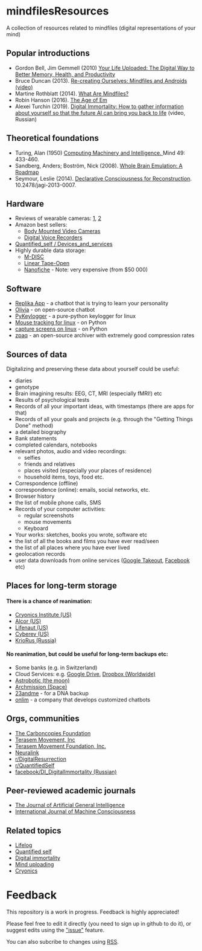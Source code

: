 # mindfilesResources
A collection of resources related to mindfiles (digital representations of your mind)

## Popular introductions ##

* Gordon Bell, Jim Gemmell (2010) [Your Life Uploaded: The Digital Way to Better Memory, Health, and Productivity](https://www.amazon.com/Your-Life-Uploaded-Digital-Productivity/dp/0452296560)
* Bruce Duncan (2013). [Re-creating Ourselves: Mindfiles and Androids (video)](https://www.youtube.com/watch?v=DZB-7-InneY)
* Martine Rothblatt (2014). [What Are Mindfiles?](https://transhumanity.net/what-are-mindfiles/)
* Robin Hanson (2016). [The Age of Em](https://en.wikipedia.org/wiki/The_Age_of_Em) 
* Alexei Turchin (2019). [Digital Immortality: How to gather information about yourself so that the future AI can bring you back to life](https://www.youtube.com/watch?v=NuOX4DmLUbg) (video, Russian)


## Theoretical foundations ##

* Turing, Alan (1950) [Computing Machinery and Intelligence. ](https://www.csee.umbc.edu/courses/471/papers/turing.pdf) Mind 49: 433-460.
* Sandberg, Anders; Boström, Nick (2008). [Whole Brain Emulation: A Roadmap](http://www.fhi.ox.ac.uk/Reports/2008-3.pdf)
* Seymour, Leslie (2014). [Declarative Consciousness for Reconstruction](https://www.researchgate.net/publication/260943430_Declarative_Consciousness_for_Reconstruction). 10.2478/jagi-2013-0007.

## Hardware ##

* Reviews of wearable cameras: [1](https://www.bestproducts.com/tech/gadgets/g3110/best-wearable-video-cameras/), [2](https://wiki.ezvid.com/best-wearable-cameras) 
* Amazon best sellers:
  * [Body Mounted Video Cameras](https://www.amazon.com/gp/bestsellers/electronics/10048714011)
  * [Digital Voice Recorders](https://www.amazon.com/Best-Sellers-Electronics-Digital-Voice-Recorders/zgbs/electronics/227758)
* [Quantified_self / Devices_and_services](https://en.wikipedia.org/wiki/Quantified_self#Devices_and_services)
* Highly durable data storage:
  * [M-DISC](https://en.wikipedia.org/wiki/M-DISC)
  * [Linear Tape-Open](https://en.wikipedia.org/wiki/Linear_Tape-Open)
  * [Nanofiche](https://nanoarchival.com/) - Note: very expensive (from $50 000)

## Software ##

* [Replika App](https://replika.ai/) - a chatbot that is trying to learn your personality
* [Olivia](https://olivia-ai.org/) - on open-source chatbot
* [PyKeylogger](https://github.com/amoffat/pykeylogger/blob/master/README.md) - a pure-python keylogger for linux
* [Mouse tracking for linux](https://stackoverflow.com/a/35138204) - on Python
* [capture screens on linux](https://stackoverflow.com/a/782768) - on Python
* [zpaq](http://www.mattmahoney.net/dc/zpaq.html) - an open-source archiver with extremely good compression rates

## Sources of data ##

Digitalizing and preserving these data about yourself could be useful:  

* diaries
* genotype
* Brain imagining results: EEG, CT, MRI (especially fMRI!) etc
* Results of psychological tests
* Records of all your important ideas, with timestamps (there are apps for that)
* Records of all your goals and projects (e.g. through the "Getting Things Done" method)
* a detailed biography  
* Bank statements
* completed calendars, notebooks
* relevant photos, audio and video recordings:
  * selfies
  * friends and relatives
  * places visited (especially your places of residence)
  * household items, toys, food etc.  
* Correspondence (offline)
* correspondence (online): emails, social networks, etc.
* Browser history
* the list of mobile phone calls, SMS
* Records of your computer activities:
  * regular screenshots
  * mouse movements
  * Keyboard
* Your works: sketches, books you wrote, software etc
* the list of all the books and films you have ever read/seen
* the list of all places where you have ever lived
* geolocation records
* user data downloads from online services ([Google Takeout](https://takeout.google.com/settings/takeout), [Facebook](https://www.facebook.com/help/1701730696756992) etc) 

## Places for long-term storage ##

#### There is a chance of reanimation: #### 
- [Cryonics Institute (US)](https://www.cryonics.org/)
- [Alcor (US)](https://alcor.org/)
- [Lifenaut (US)](https://www.lifenaut.com/)
- [Cyberev (US)](https://www.cyberev.org/)
- [KrioRus (Russia)](http://kriorus.ru/en)

#### No reanimation, but could be useful for long-term backups etc: #### 

- Some banks (e.g. in Switzerland)
- Cloud Services: e.g. [Google Drive](https://www.google.com/drive/), [Dropbox (Worldwide)](https://www.dropbox.com/)
- [Astrobotic (the moon)](https://www.astrobotic.com/)
- [Archmission (Space)](https://www.archmission.org/)
- [23andme](https://www.23andme.com) - for a DNA backup
- [onlim](https://onlim.com) - a company that develops customized chatbots

## Orgs, communities ##

* [The Carboncopies Foundation](https://carboncopies.org/mission/)
* [Terasem Movement, Inc](https://www.terasemcentral.org/)
* [Terasem Movement Foundation, Inc.](https://www.terasemmovementfoundation.com/)
* [Neuralink](https://en.wikipedia.org/wiki/Neuralink)
* [r/DigitalResurrection](https://www.reddit.com/r/DigitalResurrection/)
* [r/QuantifiedSelf](https://www.reddit.com/r/QuantifiedSelf/)
* [facebook/DI_DigitalImmortality (Russian)](https://www.facebook.com/groups/814224298977339/about/)

## Peer-reviewed academic journals ##
* [The Journal of Artificial General Intelligence ](http://www.agi-society.org/journal/)
* [International Journal of Machine Consciousness](https://www.worldscientific.com/worldscinet/ijmc)

## Related topics ##

* [Lifelog](https://en.wikipedia.org/wiki/Lifelog)
* [Quantified self](https://en.wikipedia.org/wiki/Quantified_self)
* [Digital immortality](https://en.wikipedia.org/wiki/Digital_immortality)
* [Mind uploading](https://en.wikipedia.org/wiki/Mind_uploading)
* [Cryonics](https://en.wikipedia.org/wiki/Cryonics)

# Feedback

This repository is a work in progress. Feedback is highly appreciated!

Please feel free to edit it directly (you need to sign up in github to do it), or suggest edits using the ["issue"]( https://github.com/RomanPlusPlus/mindfilesResources/issues) feature.

You can also subcribe to changes using [RSS](https://github.com/RomanPlusPlus/mindfilesResources/commits/master.atom).
